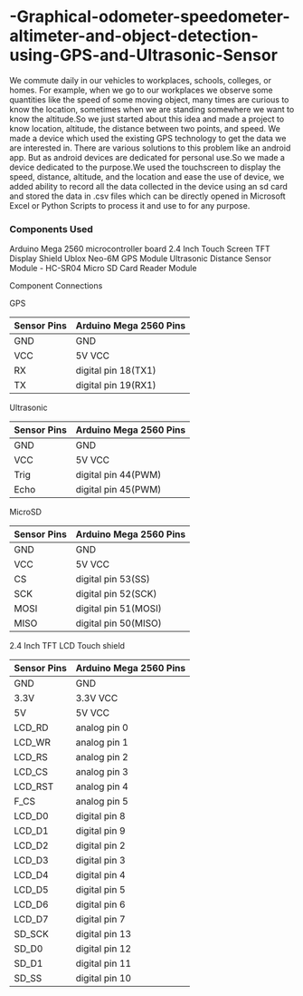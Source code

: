 # -Graphical-odometer-speedometer-altimeter-and-object-detection-using-GPS-and-Ultrasonic-Sensor
We commute daily in our vehicles to workplaces, schools, colleges, or homes. For example, when we go to our workplaces we observe some quantities like the speed of some moving object, many times are curious to know the location, sometimes when we are standing somewhere we want to know the altitude.So we just started about this idea and made a project to know location, altitude, the distance between two points, and speed.
We made a device which used the existing GPS technology to get the data we are interested in. There are various solutions to this problem like an android app. But as android devices are dedicated for personal use.So we made a device dedicated to the purpose.We used the touchscreen to display the speed, distance, altitude, and the location and ease the use of device, we added ability to record all the data collected in the device using an sd card and stored the data in .csv files which can be directly opened in Microsoft Excel or Python Scripts to process it and use to for any purpose. 

### Components Used
Arduino Mega 2560 microcontroller board
2.4 Inch Touch Screen TFT Display Shield
Ublox Neo-6M GPS Module
Ultrasonic Distance Sensor Module - HC-SR04
Micro SD Card Reader Module

Component Connections

GPS

| Sensor Pins | Arduino Mega 2560 Pins |
| --- | --- |
| GND | GND |
| VCC | 5V VCC |
| RX  | digital pin 18(TX1) |
| TX  | digital pin 19(RX1) |

Ultrasonic

| Sensor Pins | Arduino Mega 2560 Pins |
| --- | --- |
| GND | GND |
| VCC | 5V VCC |
| Trig | digital pin 44(PWM) |
| Echo | digital pin 45(PWM) |

MicroSD

| Sensor Pins | Arduino Mega 2560 Pins |
| --- | --- |
| GND | GND |
| VCC | 5V VCC |
| CS  | digital pin 53(SS) |
| SCK | digital pin 52(SCK) |
| MOSI | digital pin 51(MOSI) |
| MISO | digital pin 50(MISO) |

2.4 Inch TFT LCD Touch shield

| Sensor Pins | Arduino Mega 2560 Pins |
| --- | --- |
| GND | GND |
| 3.3V | 3.3V VCC |
| 5V  | 5V VCC |
| LCD_RD | analog pin 0 |
| LCD_WR | analog pin 1 |
| LCD_RS | analog pin 2 |
| LCD_CS | analog pin 3 |
| LCD_RST | analog pin 4 |
| F_CS | analog pin 5 |
| LCD_D0 | digital pin 8 |
| LCD_D1 | digital pin 9 |
| LCD_D2 | digital pin 2 |
| LCD_D3 | digital pin 3 |
| LCD_D4 | digital pin 4 |
| LCD_D5 | digital pin 5 |
| LCD_D6 | digital pin 6 |
| LCD_D7 | digital pin 7 |
| SD_SCK | digital pin 13 |
| SD_D0 | digital pin 12 |
| SD_D1 | digital pin 11 |
| SD_SS | digital pin 10 |
